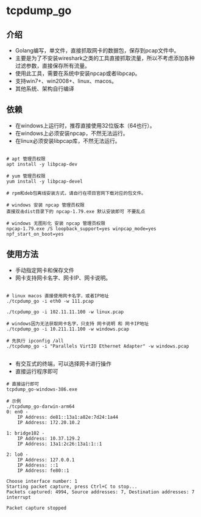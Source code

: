 # tcpdump_go

## 介绍

* Golang编写，单文件，直接抓取网卡的数据包，保存到pcap文件中。
* 主要是为了不安装wireshark之类的工具直接抓取流量，所以不考虑添加各种过滤参数，直接保存所有流量。
* 使用此工具，需要在系统中安装npcap或者libpcap。
* 支持win7+、win2008+、linux、macos。
* 其他系统、架构自行编译

## 依赖

* 在windows上运行时，推荐直接使用32位版本（64也行）。
* 在windows上必须安装npcap，不然无法运行。
* 在linux必须安装libpcap库，不然无法运行。

```shell

# apt 管理员权限
apt install -y libpcap-dev 

# yum 管理员权限
yum install -y libpcap-devel

# rpm和deb包离线安装方式，请自行在项目官网下载对应的包文件。

# windows 安装 npcap 管理员权限
直接双击dist目录下的 npcap-1.79.exe 默认安装即可 不要乱点

# windows 无图形化 安装 npcap 管理员权限
npcap-1.79.exe /S loopback_support=yes winpcap_mode=yes npf_start_on_boot=yes

```

## 使用方法

* 手动指定网卡和保存文件
* 网卡支持网卡名字、网卡IP、网卡说明。

```shell

# linux macos 直接使用网卡名字，或者IP地址
./tcpdump_go -i eth0 -w 111.pcap

./tcpdump_go -i 102.11.11.100 -w linux.pcap

# windows因为无法获取网卡名字，只支持 网卡说明 和 网卡IP地址
./tcpdump_go -i 10.211.11.100 -w windows.pcap

# 先执行 ipconfig /all
./tcpdump_go -i "Parallels VirtIO Ethernet Adapter" -w windows.pcap


```

* 有交互式的终端，可以选择网卡进行操作
* 直接运行程序即可

```shell
# 直接运行即可
tcpdump_go-windows-386.exe

# 示例
./tcpdump_go-darwin-arm64
0: en0 -
	IP Address: de81::13a1:a82e:7d24:1a44
	IP Address: 172.20.10.2
	
1: bridge102 -
	IP Address: 10.37.129.2
	IP Address: 13a1:2c26:13a1:1::1
	
2: lo0 -
	IP Address: 127.0.0.1
	IP Address: ::1
	IP Address: fe80::1
	
Choose interface number: 1
Starting packet capture, press Ctrl+C to stop...
Packets captured: 4994, Source addresses: 7, Destination addresses: 7
interrupt

Packet capture stopped
```
